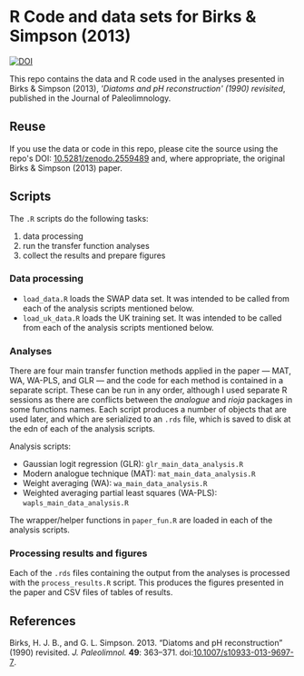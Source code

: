 # R Code and data sets for Birks & Simpson (2013)

[![DOI](https://zenodo.org/badge/169605728.svg)](https://zenodo.org/badge/latestdoi/169605728)

This repo contains the data and R code used in the analyses presented in Birks &amp; Simpson (2013), *'Diatoms and pH reconstruction' (1990) revisited*, published in the Journal of Paleolimnology.

## Reuse

If you use the data or code in this repo, please cite the source using the repo's DOI: [10.5281/zenodo.2559489](https://doi.org/10.5281/zenodo.2559489) and, where appropriate, the original Birks & Simpson (2013) paper.

## Scripts

The `.R` scripts do the following tasks:

1. data processing
2. run the transfer function analyses
3. collect the results and prepare figures

### Data processing

* `load_data.R` loads the SWAP data set. It was intended to be called from each of the analysis scripts mentioned below.
* `load_uk_data.R` loads the UK training set. It was intended to be called from each of the analysis scripts mentioned below.

### Analyses

There are four main transfer function methods applied in the paper &mdash; MAT, WA, WA-PLS, and GLR &mdash; and the code for each method is contained in a separate script. These can be run in any order, although I used separate R sessions as there are conflicts between the *analogue* and *rioja* packages in some functions names. Each script produces a number of objects that are used later, and which are serialized to an `.rds` file, which is saved to disk at the edn of each of the analysis scripts.

Analysis scripts:

* Gaussian logit regression (GLR): `glr_main_data_analysis.R`
* Modern analogue technique (MAT): `mat_main_data_analysis.R`
* Weight averaging (WA): `wa_main_data_analysis.R`
* Weighted averaging partial least squares (WA-PLS): `wapls_main_data_analysis.R`

The wrapper/helper functions in `paper_fun.R` are loaded in each of the analysis scripts.

### Processing results and figures

Each of the `.rds` files containing the output from the analyses is processed with the `process_results.R` script. This produces the figures presented in the paper and CSV files of tables of results.

## References

Birks, H. J. B., and G. L. Simpson. 2013. “Diatoms and pH reconstruction” (1990) revisited. *J. Paleolimnol.* **49**: 363–371. doi:[10.1007/s10933-013-9697-7](https://doi.org/10.1007/s10933-013-9697-7).

